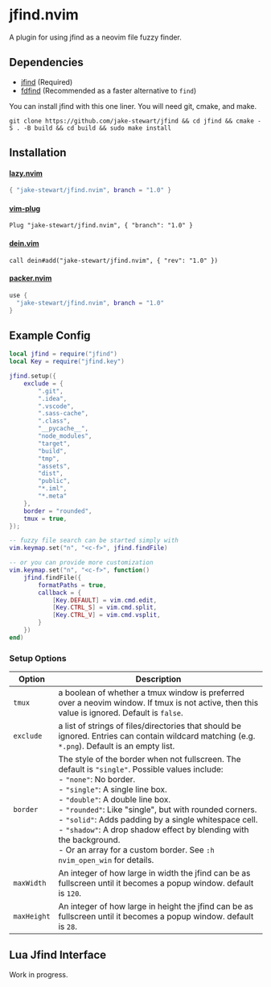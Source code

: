 jfind.nvim
==========
A plugin for using jfind as a neovim file fuzzy finder.

Dependencies
------------
 - [jfind](https://github.com/jake-stewart/jfind) (Required)
 - [fdfind](https://github.com/sharkdp/fd) (Recommended as a faster alternative to `find`)

You can install jfind with this one liner. You will need git, cmake, and make.
```
git clone https://github.com/jake-stewart/jfind && cd jfind && cmake -S . -B build && cd build && sudo make install
```

Installation
------------

#### [lazy.nvim](https://github.com/folke/lazy.nvim)
```lua
{ "jake-stewart/jfind.nvim", branch = "1.0" }
```

#### [vim-plug](https://github.com/junegunn/vim-plug)
```vim
Plug "jake-stewart/jfind.nvim", { "branch": "1.0" }
```

#### [dein.vim](https://github.com/Shougo/dein.vim)
```vim
call dein#add("jake-stewart/jfind.nvim", { "rev": "1.0" })
```

#### [packer.nvim](wbthomason/packer.nvim)
```lua
use {
  "jake-stewart/jfind.nvim", branch = "1.0"
}
```


Example Config
--------------

```lua
local jfind = require("jfind")
local Key = require("jfind.key")

jfind.setup({
    exclude = {
        ".git",
        ".idea",
        ".vscode",
        ".sass-cache",
        ".class",
        "__pycache__",
        "node_modules",
        "target",
        "build",
        "tmp",
        "assets",
        "dist",
        "public",
        "*.iml",
        "*.meta"
    },
    border = "rounded",
    tmux = true,
});

-- fuzzy file search can be started simply with
vim.keymap.set("n", "<c-f>", jfind.findFile)

-- or you can provide more customization
vim.keymap.set("n", "<c-f>", function()
    jfind.findFile({
        formatPaths = true,
        callback = {
            [Key.DEFAULT] = vim.cmd.edit,
            [Key.CTRL_S] = vim.cmd.split,
            [Key.CTRL_V] = vim.cmd.vsplit,
        }
    })
end)
```

### Setup Options
|Option|Description
|-|-|
|`tmux`|a boolean of whether a tmux window is preferred over a neovim window. If tmux is not active, then this value is ignored. Default is `false`.|
|`exclude`|a list of strings of files/directories that should be ignored. Entries can contain wildcard matching (e.g. `*.png`). Default is an empty list.|
|`border`|The style of the border when not fullscreen. The default is `"single"`. Possible values include: <br>- `"none"`: No border.<br>- `"single"`: A single line box.<br>- `"double"`: A double line box.<br>- `"rounded"`: Like "single", but with rounded corners.<br>- `"solid"`: Adds padding by a single whitespace cell.<br>- `"shadow"`: A drop shadow effect by blending with the background.<br>- Or an array for a custom border. See `:h nvim_open_win` for details.|
|`maxWidth`|An integer of how large in width the jfind can be as fullscreen until it becomes a popup window. default is `120`.|
|`maxHeight`|An integer of how large in height the jfind can be as fullscreen until it becomes a popup window. default is `28`.|

Lua Jfind Interface
-------------------
Work in progress.
